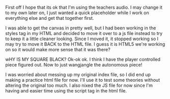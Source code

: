 First off I hope that its ok that I'm using the teachers audio. I may change
it to my own later on, I just wanted a quick placeholder while I work on
everything else and get that together first.

I was able to get the canvas in pretty well, but I had been working in the
styles tag in my HTML and decided to move it over to a js file instead to try
to keep it a little cleaner looking. Since I moved it, it stopped working so
I may try to move it BACK to the HTML file. I guess it is HTML5 we're working on
so it would make more sense that it was there?

wHY IS MY SQUARE BLACK?
Ok-ok ok. I think I have the player controlled piece figured out. Now to just
wangjangle the autonomous piece!

I was worried about messing up my original index file, so I did end up making
a practice html file for now. I'll use it to test some theories without altering the original too much. I also nixed the JS file for now since I'm having and easier time using the script tag in the html file.
